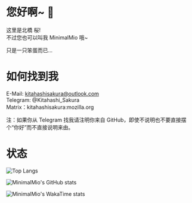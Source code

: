 # 您好啊~ 👋  

这里是北橋 桜!  
不过您也可以叫我 MinimalMio 哦~

只是一只笨蛋而已...  

# 如何找到我  

E-Mail: kitahashisakura@outlook.com  
Telegram: @Kitahashi_Sakura  
Matrix：kitahashisakura:mozilla.org  

注：如果你从 Telegram 找我请注明你来自 GitHub，即使不说明也不要直接摆个“你好”而不直接说明来由。

# 状态  

![Top Langs](https://github-readme-stats.vercel.app/api/top-langs/?username=MinimalMio&layout=compact&hide=html,css,vbscript)

![MinimalMio's GitHub stats](https://github-readme-stats.vercel.app/api?username=MinimalMio&theme=jolly)  

![MinimalMio's WakaTime stats](https://github-readme-stats.vercel.app/api/wakatime?username=MinimalMio&langs_count=10)
